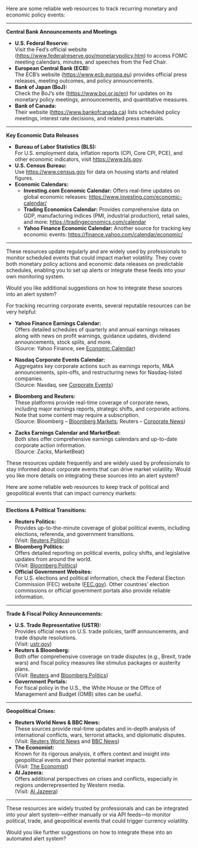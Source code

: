 Here are some reliable web resources to track recurring monetary and economic policy events:

---

**Central Bank Announcements and Meetings**  
- **U.S. Federal Reserve:**  
  Visit the Fed’s official website (https://www.federalreserve.gov/monetarypolicy.htm) to access FOMC meeting calendars, minutes, and speeches from the Fed Chair.  
- **European Central Bank (ECB):**  
  The ECB’s website (https://www.ecb.europa.eu) provides official press releases, meeting outcomes, and policy announcements.  
- **Bank of Japan (BoJ):**  
  Check the BoJ’s site (https://www.boj.or.jp/en) for updates on its monetary policy meetings, announcements, and quantitative measures.  
- **Bank of Canada:**  
  Their website (https://www.bankofcanada.ca) lists scheduled policy meetings, interest rate decisions, and related press materials.

---

**Key Economic Data Releases**  
- **Bureau of Labor Statistics (BLS):**  
  For U.S. employment data, inflation reports (CPI, Core CPI, PCE), and other economic indicators, visit https://www.bls.gov.  
- **U.S. Census Bureau:**  
  Use https://www.census.gov for data on housing starts and related figures.  
- **Economic Calendars:**  
  - **Investing.com Economic Calendar:** Offers real-time updates on global economic releases: https://www.investing.com/economic-calendar/  
  - **Trading Economics Calendar:** Provides comprehensive data on GDP, manufacturing indices (PMI, industrial production), retail sales, and more: https://tradingeconomics.com/calendar  
  - **Yahoo Finance Economic Calendar:** Another source for tracking key economic events: https://finance.yahoo.com/calendar/economic/

---

These resources update regularly and are widely used by professionals to monitor scheduled events that could impact market volatility. They cover both monetary policy actions and economic data releases on predictable schedules, enabling you to set up alerts or integrate these feeds into your own monitoring system.

Would you like additional suggestions on how to integrate these sources into an alert system?


For tracking recurring corporate events, several reputable resources can be very helpful:

- **Yahoo Finance Earnings Calendar:**  
  Offers detailed schedules of quarterly and annual earnings releases along with news on profit warnings, guidance updates, dividend announcements, stock splits, and more.  
  (Source: Yahoo Finance, see [Economic Calendar](https://finance.yahoo.com/calendar/earnings))

- **Nasdaq Corporate Events Calendar:**  
  Aggregates key corporate actions such as earnings reports, M&A announcements, spin-offs, and restructuring news for Nasdaq-listed companies.  
  (Source: Nasdaq, see [Corporate Events](https://www.nasdaq.com/market-activity/earnings))

- **Bloomberg and Reuters:**  
  These platforms provide real-time coverage of corporate news, including major earnings reports, strategic shifts, and corporate actions. Note that some content may require a subscription.  
  (Source: Bloomberg – [Bloomberg Markets](https://www.bloomberg.com/markets); Reuters – [Corporate News](https://www.reuters.com/markets/corporate))

- **Zacks Earnings Calendar and MarketBeat:**  
  Both sites offer comprehensive earnings calendars and up-to-date corporate action information.  
  (Source: Zacks, MarketBeat)

These resources update frequently and are widely used by professionals to stay informed about corporate events that can drive market volatility. Would you like more details on integrating these sources into an alert system?

Here are some reliable web resources to keep track of political and geopolitical events that can impact currency markets:

---

**Elections & Political Transitions:**  
- **Reuters Politics:**  
  Provides up-to-the-minute coverage of global political events, including elections, referenda, and government transitions.  
  (Visit: [Reuters Politics](https://www.reuters.com/politics))  
- **Bloomberg Politics:**  
  Offers detailed reporting on political events, policy shifts, and legislative updates from around the world.  
  (Visit: [Bloomberg Politics](https://www.bloomberg.com/politics))  
- **Official Government Websites:**  
  For U.S. elections and political information, check the Federal Election Commission (FEC) website ([FEC.gov](https://www.fec.gov)). Other countries’ election commissions or official government portals also provide reliable information.

---

**Trade & Fiscal Policy Announcements:**  
- **U.S. Trade Representative (USTR):**  
  Provides official news on U.S. trade policies, tariff announcements, and trade dispute resolutions.  
  (Visit: [ustr.gov](https://ustr.gov))  
- **Reuters & Bloomberg:**  
  Both offer comprehensive coverage on trade disputes (e.g., Brexit, trade wars) and fiscal policy measures like stimulus packages or austerity plans.  
  (Visit: [Reuters](https://www.reuters.com) and [Bloomberg Politics](https://www.bloomberg.com/politics))  
- **Government Portals:**  
  For fiscal policy in the U.S., the White House or the Office of Management and Budget (OMB) sites can be useful.

---

**Geopolitical Crises:**  
- **Reuters World News & BBC News:**  
  These sources provide real-time updates and in-depth analysis of international conflicts, wars, terrorist attacks, and diplomatic disputes.  
  (Visit: [Reuters World News](https://www.reuters.com/news/world) and [BBC News](https://www.bbc.com/news))  
- **The Economist:**  
  Known for its rigorous analysis, it offers context and insight into geopolitical events and their potential market impacts.  
  (Visit: [The Economist](https://www.economist.com))  
- **Al Jazeera:**  
  Offers additional perspectives on crises and conflicts, especially in regions underrepresented by Western media.  
  (Visit: [Al Jazeera](https://www.aljazeera.com))  

---

These resources are widely trusted by professionals and can be integrated into your alert system—either manually or via API feeds—to monitor political, trade, and geopolitical events that could trigger currency volatility.

Would you like further suggestions on how to integrate these into an automated alert system?